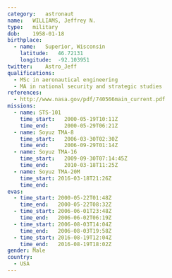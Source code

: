 ```yaml
---
category:	astronaut
name:	WILLIAMS, Jeffrey N.
type:	military
dob:	1958-01-18
birthplace:
  - name:	Superior, Wisconsin
    latitude:	46.72131
    longitude:	-92.103951
twitter:	Astro_Jeff
qualifications:
  - MSc in aeronautical engineering
  - MA in national security and strategic studies
references:
  - http://www.nasa.gov/pdf/740566main_current.pdf
missions:
  - name: STS-101
    time_start:   2000-05-19T10:11Z
    time_end:     2000-05-29T06:21Z
  - name: Soyuz TMA-8
    time_start:   2006-03-30T02:30Z
    time_end:     2006-09-29T01:14Z
  - name: Soyuz TMA-16
    time_start:   2009-09-30T07:14:45Z
    time_end:     2010-03-18T11:25Z
  - name: Soyuz TMA-20M
    time_start: 2016-03-18T21:26Z
    time_end:   
evas:
  - time_start: 2000-05-22T01:48Z
    time_end:   2000-05-22T08:32Z
  - time_start: 2006-06-01T23:48Z
    time_end:   2006-06-02T06:19Z
  - time_start: 2006-08-03T14:04Z
    time_end:   2006-08-03T19:58Z
  - time_start: 2016-08-19T12:04Z
    time_end:   2016-08-19T18:02Z
gender:	Male
country:
  - USA
---
```

